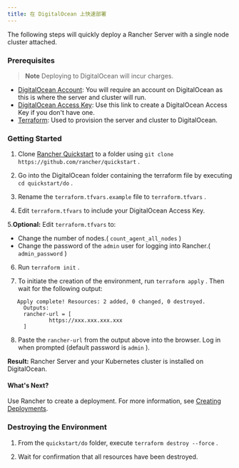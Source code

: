 ```yaml
---
title: 在 DigitalOcean 上快速部署
---
```


The following steps will quickly deploy a Rancher Server with a single node cluster attached.

### Prerequisites

> **Note**
> Deploying to DigitalOcean will incur charges.

* [DigitalOcean Account](https://www.digitalocean.com): You will require an account on DigitalOcean as this is where the server and cluster will run.
* [DigitalOcean Access Key](https://www.digitalocean.com/community/tutorials/how-to-create-a-digitalocean-space-and-api-key): Use this link to create a DigitalOcean Access Key if you don't have one.
* [Terraform](https://www.terraform.io/downloads.html): Used to provision the server and cluster to DigitalOcean.

### Getting Started

1. Clone [Rancher Quickstart](https://github.com/rancher/quickstart) to a folder using `git clone https://github.com/rancher/quickstart` .

2. Go into the DigitalOcean folder containing the terraform file by executing `cd quickstart/do` .

3. Rename the `terraform.tfvars.example` file to `terraform.tfvars` .

4. Edit `terraform.tfvars` to include your DigitalOcean Access Key.

5.**Optional:** Edit `terraform.tfvars` to:

   - Change the number of nodes.( `count_agent_all_nodes` )
   - Change the password of the `admin` user for logging into Rancher.( `admin_password` )

6. Run `terraform init` .

7. To initiate the creation of the environment, run `terraform apply` . Then wait for the following output:

   

``` 
   Apply complete! Resources: 2 added, 0 changed, 0 destroyed.
     Outputs:
     rancher-url = [
             https://xxx.xxx.xxx.xxx
     ]
   ```

8. Paste the `rancher-url` from the output above into the browser. Log in when prompted (default password is `admin` ).

**Result:** Rancher Server and your Kubernetes cluster is installed on DigitalOcean.

#### What's Next?

Use Rancher to create a deployment. For more information, see [Creating Deployments](/docs/quick-start-guide/workload).

### Destroying the Environment

1. From the `quickstart/do` folder, execute `terraform destroy --force` .

2. Wait for confirmation that all resources have been destroyed.

